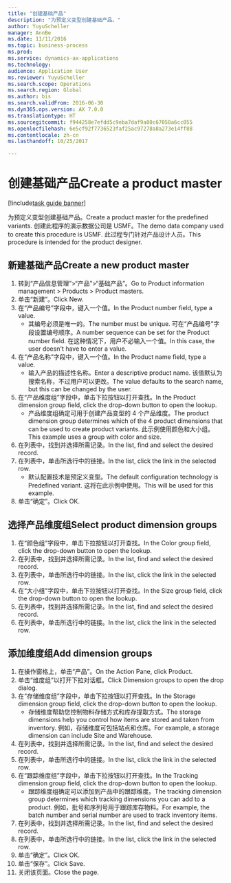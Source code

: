 ```yaml
--- 
title: "创建基础产品"
description: "为预定义变型创建基础产品。"
author: YuyuScheller
manager: AnnBe
ms.date: 11/11/2016
ms.topic: business-process
ms.prod: 
ms.service: dynamics-ax-applications
ms.technology: 
audience: Application User
ms.reviewer: YuyuScheller
ms.search.scope: Operations
ms.search.region: Global
ms.author: bis
ms.search.validFrom: 2016-06-30
ms.dyn365.ops.version: AX 7.0.0
ms.translationtype: HT
ms.sourcegitcommit: f944258e7efdd5c9eba7daf9a80c67058a6cc055
ms.openlocfilehash: 6e5cf92f7736523faf25ac97278a8a273e14ff88
ms.contentlocale: zh-cn
ms.lasthandoff: 10/25/2017

---
```

# <a name="create-a-product-master"></a><span data-ttu-id="def54-103">创建基础产品</span><span class="sxs-lookup"><span data-stu-id="def54-103">Create a product master</span></span>

[!include[task guide banner](../../includes/task-guide-banner.md)]

<span data-ttu-id="def54-104">为预定义变型创建基础产品。</span><span class="sxs-lookup"><span data-stu-id="def54-104">Create a product master for the predefined variants.</span></span> <span data-ttu-id="def54-105">创建此程序的演示数据公司是 USMF。</span><span class="sxs-lookup"><span data-stu-id="def54-105">The demo data company used to create this procedure is USMF.</span></span> <span data-ttu-id="def54-106">此过程专门针对产品设计人员。</span><span class="sxs-lookup"><span data-stu-id="def54-106">This procedure is intended for the product designer.</span></span>


## <a name="create-a-new-product-master"></a><span data-ttu-id="def54-107">新建基础产品</span><span class="sxs-lookup"><span data-stu-id="def54-107">Create a new product master</span></span>
1. <span data-ttu-id="def54-108">转到“产品信息管理”>“产品”>“基础产品”。</span><span class="sxs-lookup"><span data-stu-id="def54-108">Go to Product information management > Products > Product masters.</span></span>
2. <span data-ttu-id="def54-109">单击“新建”。</span><span class="sxs-lookup"><span data-stu-id="def54-109">Click New.</span></span>
3. <span data-ttu-id="def54-110">在“产品编号”字段中，键入一个值。</span><span class="sxs-lookup"><span data-stu-id="def54-110">In the Product number field, type a value.</span></span>
    * <span data-ttu-id="def54-111">其编号必须是唯一的。</span><span class="sxs-lookup"><span data-stu-id="def54-111">The number must be unique.</span></span> <span data-ttu-id="def54-112">可在“产品编号”字段设置编号顺序。</span><span class="sxs-lookup"><span data-stu-id="def54-112">A number sequence can be set for the Product number field.</span></span> <span data-ttu-id="def54-113">在这种情况下，用户不必输入一个值。</span><span class="sxs-lookup"><span data-stu-id="def54-113">In this case, the user doesn't have to enter a value.</span></span>  
4. <span data-ttu-id="def54-114">在“产品名称”字段中，键入一个值。</span><span class="sxs-lookup"><span data-stu-id="def54-114">In the Product name field, type a value.</span></span>
    * <span data-ttu-id="def54-115">输入产品的描述性名称。</span><span class="sxs-lookup"><span data-stu-id="def54-115">Enter a descriptive product name.</span></span> <span data-ttu-id="def54-116">该值默认为搜索名称，不过用户可以更改。</span><span class="sxs-lookup"><span data-stu-id="def54-116">The value defaults to the search name, but this can be changed by the user.</span></span>  
5. <span data-ttu-id="def54-117">在“产品维度组”字段中，单击下拉按钮以打开查找。</span><span class="sxs-lookup"><span data-stu-id="def54-117">In the Product dimension group field, click the drop-down button to open the lookup.</span></span>
    * <span data-ttu-id="def54-118">产品维度组确定可用于创建产品变型的 4 个产品维度。</span><span class="sxs-lookup"><span data-stu-id="def54-118">The product dimension group determines which of the 4 product dimensions that can be used to create product variants.</span></span> <span data-ttu-id="def54-119">此示例使用颜色和大小组。</span><span class="sxs-lookup"><span data-stu-id="def54-119">This example uses a group with color and size.</span></span>  
6. <span data-ttu-id="def54-120">在列表中，找到并选择所需记录。</span><span class="sxs-lookup"><span data-stu-id="def54-120">In the list, find and select the desired record.</span></span>
7. <span data-ttu-id="def54-121">在列表中，单击所选行中的链接。</span><span class="sxs-lookup"><span data-stu-id="def54-121">In the list, click the link in the selected row.</span></span>
    * <span data-ttu-id="def54-122">默认配置技术是预定义变型。</span><span class="sxs-lookup"><span data-stu-id="def54-122">The default configuration technology is Predefined variant.</span></span> <span data-ttu-id="def54-123">这将在此示例中使用。</span><span class="sxs-lookup"><span data-stu-id="def54-123">This will be used for this example.</span></span>  
8. <span data-ttu-id="def54-124">单击“确定”。</span><span class="sxs-lookup"><span data-stu-id="def54-124">Click OK.</span></span>

## <a name="select-product-dimension-groups"></a><span data-ttu-id="def54-125">选择产品维度组</span><span class="sxs-lookup"><span data-stu-id="def54-125">Select product dimension groups</span></span>
1. <span data-ttu-id="def54-126">在“颜色组”字段中，单击下拉按钮以打开查找。</span><span class="sxs-lookup"><span data-stu-id="def54-126">In the Color group field, click the drop-down button to open the lookup.</span></span>
2. <span data-ttu-id="def54-127">在列表中，找到并选择所需记录。</span><span class="sxs-lookup"><span data-stu-id="def54-127">In the list, find and select the desired record.</span></span>
3. <span data-ttu-id="def54-128">在列表中，单击所选行中的链接。</span><span class="sxs-lookup"><span data-stu-id="def54-128">In the list, click the link in the selected row.</span></span>
4. <span data-ttu-id="def54-129">在“大小组”字段中，单击下拉按钮以打开查找。</span><span class="sxs-lookup"><span data-stu-id="def54-129">In the Size group field, click the drop-down button to open the lookup.</span></span>
5. <span data-ttu-id="def54-130">在列表中，找到并选择所需记录。</span><span class="sxs-lookup"><span data-stu-id="def54-130">In the list, find and select the desired record.</span></span>
6. <span data-ttu-id="def54-131">在列表中，单击所选行中的链接。</span><span class="sxs-lookup"><span data-stu-id="def54-131">In the list, click the link in the selected row.</span></span>

## <a name="add-dimension-groups"></a><span data-ttu-id="def54-132">添加维度组</span><span class="sxs-lookup"><span data-stu-id="def54-132">Add dimension groups</span></span>
1. <span data-ttu-id="def54-133">在操作窗格上，单击“产品”。</span><span class="sxs-lookup"><span data-stu-id="def54-133">On the Action Pane, click Product.</span></span>
2. <span data-ttu-id="def54-134">单击“维度组”以打开下拉对话框。</span><span class="sxs-lookup"><span data-stu-id="def54-134">Click Dimension groups to open the drop dialog.</span></span>
3. <span data-ttu-id="def54-135">在“存储维度组”字段中，单击下拉按钮以打开查找。</span><span class="sxs-lookup"><span data-stu-id="def54-135">In the Storage dimension group field, click the drop-down button to open the lookup.</span></span>
    * <span data-ttu-id="def54-136">存储维度帮助您控制物料存储方式和库存提取方式。</span><span class="sxs-lookup"><span data-stu-id="def54-136">The storage dimensions help you control how items are stored and taken from inventory.</span></span> <span data-ttu-id="def54-137">例如，存储维度可包括站点和仓库。</span><span class="sxs-lookup"><span data-stu-id="def54-137">For example, a storage dimension can include Site and Warehouse.</span></span>  
4. <span data-ttu-id="def54-138">在列表中，找到并选择所需记录。</span><span class="sxs-lookup"><span data-stu-id="def54-138">In the list, find and select the desired record.</span></span>
5. <span data-ttu-id="def54-139">在列表中，单击所选行中的链接。</span><span class="sxs-lookup"><span data-stu-id="def54-139">In the list, click the link in the selected row.</span></span>
6. <span data-ttu-id="def54-140">在“跟踪维度组”字段中，单击下拉按钮以打开查找。</span><span class="sxs-lookup"><span data-stu-id="def54-140">In the Tracking dimension group field, click the drop-down button to open the lookup.</span></span>
    * <span data-ttu-id="def54-141">跟踪维度组确定可以添加到产品中的跟踪维度。</span><span class="sxs-lookup"><span data-stu-id="def54-141">The tracking dimension group determines which tracking dimensions you can add to a product.</span></span> <span data-ttu-id="def54-142">例如，批号和序列号用于跟踪库存物料。</span><span class="sxs-lookup"><span data-stu-id="def54-142">For example, the batch number and serial number are used to track inventory items.</span></span>  
7. <span data-ttu-id="def54-143">在列表中，找到并选择所需记录。</span><span class="sxs-lookup"><span data-stu-id="def54-143">In the list, find and select the desired record.</span></span>
8. <span data-ttu-id="def54-144">在列表中，单击所选行中的链接。</span><span class="sxs-lookup"><span data-stu-id="def54-144">In the list, click the link in the selected row.</span></span>
9. <span data-ttu-id="def54-145">单击“确定”。</span><span class="sxs-lookup"><span data-stu-id="def54-145">Click OK.</span></span>
10. <span data-ttu-id="def54-146">单击“保存”。</span><span class="sxs-lookup"><span data-stu-id="def54-146">Click Save.</span></span>
11. <span data-ttu-id="def54-147">关闭该页面。</span><span class="sxs-lookup"><span data-stu-id="def54-147">Close the page.</span></span>


